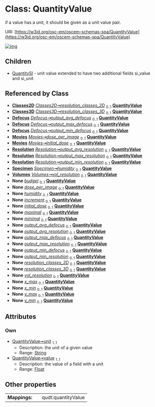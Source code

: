 
# Class: QuantityValue

if a value has a unit, it should be given as a unit value pair.

URI: [https://w3id.org/osc-em/oscem-schemas-spa/QuantityValue](https://w3id.org/osc-em/oscem-schemas-spa/QuantityValue)


[![img](https://yuml.me/diagram/nofunky;dir:TB/class/[Volumes],[Specimen],[Resolution],[Classes2D]++-%20resolution_classes_2D%200..1>[QuantityValue&#124;unit:string;value:float],[Classes3D]++-%20resolution_classes_3D%200..1>[QuantityValue],[Defocus]++-%20output_avg_defocus%200..1>[QuantityValue],[Defocus]++-%20output_max_defocus%200..1>[QuantityValue],[Defocus]++-%20output_min_defocus%200..1>[QuantityValue],[Movies]++-%20dose_per_image%200..1>[QuantityValue],[Movies]++-%20initial_dose%200..1>[QuantityValue],[Resolution]++-%20output_avg_resolution%200..1>[QuantityValue],[Resolution]++-%20output_max_resolution%200..1>[QuantityValue],[Resolution]++-%20output_min_resolution%200..1>[QuantityValue],[Specimen]++-%20humidity%200..1>[QuantityValue],[Volumes]++-%20vol_resolution%200..1>[QuantityValue],[Grant]++-%20budget%200..1>[QuantityValue],[Movies]++-%20dose_per_image(i)%200..1>[QuantityValue],[Specimen]++-%20humidity(i)%200..1>[QuantityValue],[Series]++-%20increment%200..1>[QuantityValue],[Movies]++-%20initial_dose(i)%200..1>[QuantityValue],[Range]++-%20maximal%200..1>[QuantityValue],[Range]++-%20minimal%200..1>[QuantityValue],[Defocus]++-%20output_avg_defocus(i)%200..1>[QuantityValue],[Resolution]++-%20output_avg_resolution(i)%200..1>[QuantityValue],[Defocus]++-%20output_max_defocus(i)%200..1>[QuantityValue],[Resolution]++-%20output_max_resolution(i)%200..1>[QuantityValue],[Defocus]++-%20output_min_defocus(i)%200..1>[QuantityValue],[Resolution]++-%20output_min_resolution(i)%200..1>[QuantityValue],[Classes2D]++-%20resolution_classes_2D(i)%200..1>[QuantityValue],[Classes3D]++-%20resolution_classes_3D(i)%200..1>[QuantityValue],[Volumes]++-%20vol_resolution(i)%200..1>[QuantityValue],[BoundingBox2D]++-%20x_max%200..1>[QuantityValue],[BoundingBox2D]++-%20x_min%200..1>[QuantityValue],[BoundingBox2D]++-%20y_max%200..1>[QuantityValue],[BoundingBox2D]++-%20y_min%200..1>[QuantityValue],[QuantityValue]^-[QuantitySI],[Series],[Range],[QuantitySI],[Movies],[Grant],[Defocus],[Classes3D],[Classes2D],[BoundingBox2D])](https://yuml.me/diagram/nofunky;dir:TB/class/[Volumes],[Specimen],[Resolution],[Classes2D]++-%20resolution_classes_2D%200..1>[QuantityValue&#124;unit:string;value:float],[Classes3D]++-%20resolution_classes_3D%200..1>[QuantityValue],[Defocus]++-%20output_avg_defocus%200..1>[QuantityValue],[Defocus]++-%20output_max_defocus%200..1>[QuantityValue],[Defocus]++-%20output_min_defocus%200..1>[QuantityValue],[Movies]++-%20dose_per_image%200..1>[QuantityValue],[Movies]++-%20initial_dose%200..1>[QuantityValue],[Resolution]++-%20output_avg_resolution%200..1>[QuantityValue],[Resolution]++-%20output_max_resolution%200..1>[QuantityValue],[Resolution]++-%20output_min_resolution%200..1>[QuantityValue],[Specimen]++-%20humidity%200..1>[QuantityValue],[Volumes]++-%20vol_resolution%200..1>[QuantityValue],[Grant]++-%20budget%200..1>[QuantityValue],[Movies]++-%20dose_per_image(i)%200..1>[QuantityValue],[Specimen]++-%20humidity(i)%200..1>[QuantityValue],[Series]++-%20increment%200..1>[QuantityValue],[Movies]++-%20initial_dose(i)%200..1>[QuantityValue],[Range]++-%20maximal%200..1>[QuantityValue],[Range]++-%20minimal%200..1>[QuantityValue],[Defocus]++-%20output_avg_defocus(i)%200..1>[QuantityValue],[Resolution]++-%20output_avg_resolution(i)%200..1>[QuantityValue],[Defocus]++-%20output_max_defocus(i)%200..1>[QuantityValue],[Resolution]++-%20output_max_resolution(i)%200..1>[QuantityValue],[Defocus]++-%20output_min_defocus(i)%200..1>[QuantityValue],[Resolution]++-%20output_min_resolution(i)%200..1>[QuantityValue],[Classes2D]++-%20resolution_classes_2D(i)%200..1>[QuantityValue],[Classes3D]++-%20resolution_classes_3D(i)%200..1>[QuantityValue],[Volumes]++-%20vol_resolution(i)%200..1>[QuantityValue],[BoundingBox2D]++-%20x_max%200..1>[QuantityValue],[BoundingBox2D]++-%20x_min%200..1>[QuantityValue],[BoundingBox2D]++-%20y_max%200..1>[QuantityValue],[BoundingBox2D]++-%20y_min%200..1>[QuantityValue],[QuantityValue]^-[QuantitySI],[Series],[Range],[QuantitySI],[Movies],[Grant],[Defocus],[Classes3D],[Classes2D],[BoundingBox2D])

## Children

 * [QuantitySI](QuantitySI.md) - unit value extended to have two additional fields si_value and si_unit

## Referenced by Class

 *  **[Classes2D](Classes2D.md)** *[Classes2D➞resolution_classes_2D](Classes2D_resolution_classes_2D.md)*  <sub>0..1</sub>  **[QuantityValue](QuantityValue.md)**
 *  **[Classes3D](Classes3D.md)** *[Classes3D➞resolution_classes_3D](Classes3D_resolution_classes_3D.md)*  <sub>0..1</sub>  **[QuantityValue](QuantityValue.md)**
 *  **[Defocus](Defocus.md)** *[Defocus➞output_avg_defocus](Defocus_output_avg_defocus.md)*  <sub>0..1</sub>  **[QuantityValue](QuantityValue.md)**
 *  **[Defocus](Defocus.md)** *[Defocus➞output_max_defocus](Defocus_output_max_defocus.md)*  <sub>0..1</sub>  **[QuantityValue](QuantityValue.md)**
 *  **[Defocus](Defocus.md)** *[Defocus➞output_min_defocus](Defocus_output_min_defocus.md)*  <sub>0..1</sub>  **[QuantityValue](QuantityValue.md)**
 *  **[Movies](Movies.md)** *[Movies➞dose_per_image](Movies_dose_per_image.md)*  <sub>0..1</sub>  **[QuantityValue](QuantityValue.md)**
 *  **[Movies](Movies.md)** *[Movies➞initial_dose](Movies_initial_dose.md)*  <sub>0..1</sub>  **[QuantityValue](QuantityValue.md)**
 *  **[Resolution](Resolution.md)** *[Resolution➞output_avg_resolution](Resolution_output_avg_resolution.md)*  <sub>0..1</sub>  **[QuantityValue](QuantityValue.md)**
 *  **[Resolution](Resolution.md)** *[Resolution➞output_max_resolution](Resolution_output_max_resolution.md)*  <sub>0..1</sub>  **[QuantityValue](QuantityValue.md)**
 *  **[Resolution](Resolution.md)** *[Resolution➞output_min_resolution](Resolution_output_min_resolution.md)*  <sub>0..1</sub>  **[QuantityValue](QuantityValue.md)**
 *  **[Specimen](Specimen.md)** *[Specimen➞humidity](Specimen_humidity.md)*  <sub>0..1</sub>  **[QuantityValue](QuantityValue.md)**
 *  **[Volumes](Volumes.md)** *[Volumes➞vol_resolution](Volumes_vol_resolution.md)*  <sub>0..1</sub>  **[QuantityValue](QuantityValue.md)**
 *  **None** *[budget](budget.md)*  <sub>0..1</sub>  **[QuantityValue](QuantityValue.md)**
 *  **None** *[dose_per_image](dose_per_image.md)*  <sub>0..1</sub>  **[QuantityValue](QuantityValue.md)**
 *  **None** *[humidity](humidity.md)*  <sub>0..1</sub>  **[QuantityValue](QuantityValue.md)**
 *  **None** *[increment](increment.md)*  <sub>0..1</sub>  **[QuantityValue](QuantityValue.md)**
 *  **None** *[initial_dose](initial_dose.md)*  <sub>0..1</sub>  **[QuantityValue](QuantityValue.md)**
 *  **None** *[maximal](maximal.md)*  <sub>0..1</sub>  **[QuantityValue](QuantityValue.md)**
 *  **None** *[minimal](minimal.md)*  <sub>0..1</sub>  **[QuantityValue](QuantityValue.md)**
 *  **None** *[output_avg_defocus](output_avg_defocus.md)*  <sub>0..1</sub>  **[QuantityValue](QuantityValue.md)**
 *  **None** *[output_avg_resolution](output_avg_resolution.md)*  <sub>0..1</sub>  **[QuantityValue](QuantityValue.md)**
 *  **None** *[output_max_defocus](output_max_defocus.md)*  <sub>0..1</sub>  **[QuantityValue](QuantityValue.md)**
 *  **None** *[output_max_resolution](output_max_resolution.md)*  <sub>0..1</sub>  **[QuantityValue](QuantityValue.md)**
 *  **None** *[output_min_defocus](output_min_defocus.md)*  <sub>0..1</sub>  **[QuantityValue](QuantityValue.md)**
 *  **None** *[output_min_resolution](output_min_resolution.md)*  <sub>0..1</sub>  **[QuantityValue](QuantityValue.md)**
 *  **None** *[resolution_classes_2D](resolution_classes_2D.md)*  <sub>0..1</sub>  **[QuantityValue](QuantityValue.md)**
 *  **None** *[resolution_classes_3D](resolution_classes_3D.md)*  <sub>0..1</sub>  **[QuantityValue](QuantityValue.md)**
 *  **None** *[vol_resolution](vol_resolution.md)*  <sub>0..1</sub>  **[QuantityValue](QuantityValue.md)**
 *  **None** *[x_max](x_max.md)*  <sub>0..1</sub>  **[QuantityValue](QuantityValue.md)**
 *  **None** *[x_min](x_min.md)*  <sub>0..1</sub>  **[QuantityValue](QuantityValue.md)**
 *  **None** *[y_max](y_max.md)*  <sub>0..1</sub>  **[QuantityValue](QuantityValue.md)**
 *  **None** *[y_min](y_min.md)*  <sub>0..1</sub>  **[QuantityValue](QuantityValue.md)**

## Attributes


### Own

 * [QuantityValue➞unit](QuantityValue_unit.md)  <sub>1..1</sub>
     * Description: the unit of a given value
     * Range: [String](types/String.md)
 * [QuantityValue➞value](QuantityValue_value.md)  <sub>1..1</sub>
     * Description: the value of a field with a unit
     * Range: [Float](types/Float.md)

## Other properties

|  |  |  |
| --- | --- | --- |
| **Mappings:** | | qudt:quantityValue |